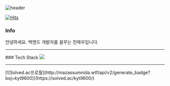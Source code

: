 ![header](https://capsule-render.vercel.app/api?type=waving&color=E4F1FF&text=HELLO)

[![Hits](https://hits.seeyoufarm.com/api/count/incr/badge.svg?url=https%3A%2F%2Fgithub.com%2Fjwjay%2Fjwjay%2Fedit%2Fmain%2FREADME.md&count_bg=%2379C83D&title_bg=%23555555&icon=&icon_color=%23E7E7E7&title=hits&edge_flat=false)](https://hits.seeyoufarm.com)

### Info
안녕하세요. 백엔드 개발자를 꿈꾸는 전재우입니다.
<hr>
### Tech Stack
<img src="https://img.shields.io/badge/Spring%20Boot-6DB33F?style=flat-square&logo=Spring%20Boot&logoColor=white"/>
<hr>
[![Solved.ac프로필](http://mazassumnida.wtf/api/v2/generate_badge?boj=kyt9600)](https://solved.ac/kyt9600/)
